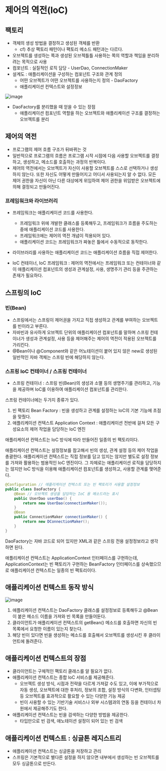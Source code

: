 # 제어의 역전(IoC)

## 팩토리
* 객체의 생성 방법을 결정하고 생성된 객체를 반환
    * cf) 추상 팩토리 패턴이나 팩토리 메소드 패턴과는 다르다.
* 오브젝트를 생성하는 쪽과 생성된 오브젝틀틀 사용하는 쪽의 역할과 책임을 분리하려는 목적으로 사용
* 컴포넌트 : 실질적인 로직 담당 - UserDao, ConnectionMaker
* 설계도 : 애플리케이션을 구성하는 컴포넌트 구조와 관계 정의
    * 어떤 오브젝트가 어떤 오브젝트를 사용하는지 정의 - DaoFactory
    * 애플리케이션 컨텍스트와 설정정보

![image](https://github.com/kmularise/TIL/assets/106499310/9ce246fb-5e38-405d-ad24-d07f5031e819)

* DaoFactory를 분리했을 때 얻을 수 있는 장점
    * 애플리케이션 컴포넌트 역할을 하는 오브젝트와 애플리케이션 구조를 결정하는 오브젝트를 분리

## 제어의 역전
* 프로그램의 제어 흐름 구조가 뒤바뀌는 것
* 일반적으로 프로그램의 흐름은 프로그램 시작 시점에 다음 사용할 오브젝트를 결정하고, 생성하고, 메소드를 호출하는 과정의 반복이다.
* 제어의 역전에서는 오브젝트가 자신이 사용할 오브젝트를 스스로 선택하거나 생성하지 않는다. 또한 자신도 어떻게 만들어지고 어디서 사용되는지 알 수 없다. 모든 제어 권한을 자신이 아닌 다른 대상에게 위임하여 제어 권한을 위임받은 오브젝트에 의해 결정되고 만들어진다.

### 프레임워크와 라이브러리
* 프레임워크는 애플리케이션 코드를 사용한다. 
    * 프레임워크 위에 개발한 클래스를 등록해두고, 프레임워크가 흐름을 주도하는 중에 애플리케이션 코드를 사용한다.
    * 프레임워크에는 제어의 역전 개념이 적용되어 있다.
    * 애플리케이션 코드는 프레임워크가 짜놓은 틀에서 수동적으로 동작한다.
* 라이브러리를 사용하는 애플리케이션 코드는 애플리케이션 흐름을 직접 제어한다.

* IoC 컨테이너, IoC 프레임워크 : 제어의 역전에서는 프레임워크 또는 컨테이너와 같이 애플리케이션 컴포넌트의 생성과 관계설정, 사용, 생명주기 관리 등을 주관하는 존재가 필요하다.

## 스프링의 IoC

### 빈(Bean)
* 스프링에서는 스프링이 제어권을 가지고 직접 생성하고 관계를 부여하는 오브젝트를 빈이라고 부른다. 
* 자바빈과 유사하게 오브젝트 단위의 애플리케이션 컴포넌트를 말하며 스프링 컨테이너가 생성과 관계설정, 사용 등을 제어해주는 제어의 역전이 적용된 오브젝트를 가리킨다.
* @Bean이나 @Component와 같은 어노테이션이 붙어 있지 않은 new로 생성된 일반적인 자바 객체는 스프링 빈에 해당하지 않는다.

### 스프링 IoC 컨테이너 / 스프링 컨테이너
* 스프링 컨테이너 : 스프링 빈(Bean)의 생성과 소멸 등의 생명주기를 관리하고, 기능을 제공하며 IoC를 이용하여 애플리케이션 컴포넌트를 관리한다.

스프링 컨테이너에는 두가지 종류가 있다. 
1. 빈 팩토리 Bean Factory : 빈을 생성하고 관계를 설정하는 IoC의 기본 기능에 초점을 맞췄다.
2. 애플리케이션 컨텍스트 Application Context : 애플리케이션 전반에 걸쳐 모든 구성요소의 제어 작업을 담당하는 IoC 엔진

애플리케이션 컨텍스트는 IoC 방식에 따라 만들어진 일종의 빈 팩토리이다. 

애플리케이션 컨텍스트는 설정정보를 참고해서 빈의 생성, 관계 설정 등의 제어 작업을 총괄한다. 애플리케이션 컨텍스트는 직접 정보를 담고 있지는 않지만 별도로 설정 정보를 가져와 활용하는 범용적인 IoC 엔진이다. 그 자체로는 애플리케이션 로직을 담당하지는 않지만 IoC 방식을 이용해 애플리케이션 컴포넌트를 생성하고, 사용할 관계를 맺어준다.

```java
@Configuration // 애플리케이션 컨텍스트 또는 빈 팩토리가 사용할 설정정보
public class DaoFactory {
    @Bean // 오브젝트 생성을 담당하는 IoC 용 메소드라는 표시
    public UserDao userDao() {
        return new UserDao(connectionMaker());
    }
    @Bean
    public ConnectionMaker connectionMaker() {
        return new DConnectionMaker();
    }
} 
```
DaoFactory는 자바 코드로 되어 있지만 XML과 같은 스프링 전용 설정정보라고 생각하면 된다.

애플리케이션 컨텍스트는 ApplicationContext 인터페이스를 구현하는데, ApplicationContext는 빈 팩토리가 구현하는 BeanFactory 인터페이스를 상속했으므로 애플리케이션 컨텍스트는 일종의 빈 팩토리이다. 

## 애플리케이션 컨텍스트 동작 방식

![image](https://github.com/kmularise/TIL/assets/106499310/cbfbc8af-dff4-4462-96f3-3ab979ad38ea)

1. 애플리케이션 컨텍스트는 DaoFactory 클래스를 설정정보로 등록해두고 @Bean이 붙은 메소드 이름을 가져와 빈 목록을 만들어둔다.
2. 클라이언트가 애플리케이션 컨텍스트의 getBean() 메소드를 호출하면 자신의 빈 목록에서 요청한 이름이 있는지 찾는다.
3. 해당 빈이 있다면 빈을 생성하는 메소드를 호출해서 오브젝트를 생성시킨 후 클라이언트에 돌려준다.

## 애플리케이션 컨텍스트의 장점
* 클라이언트는 구체적인 팩토리 클래스를 알 필요가 없다.
* 애플리케이션 컨텍스트는 종합 IoC 서비스를 제공해준다.
    * 오브젝트 생성 방식, 시점과 전략을 다르게 가져갈 수도 있고, 이에 부가적으로 자동 생성, 오브젝트에 대한 후처리, 정보의 조합, 설정 방식의 다변화, 인터셉팅 등 오브젝트를 효과적으로 활요할 수 있는 다양한 기능 제공
    * 빈이 사용할 수 있는 기반기술 서비스나 외부 시스템과의 연동 등을 컨테이너 차원에서 제공해주기도 한다.
* 애플리케이션 컨텍스트는 빈을 검색하는 다양한 방법을 제공한다.
    * 타입만으로 빈 검색, 애노테이션 설정이 되어 있는 빈 검색

## 애플리케이션 컨텍스트 : 싱글톤 레지스트리
* 애플리케이션 컨텍스트는 싱글톤을 저장하고 관리
* 스프링은 기본적으로 별다른 설정을 하지 않으면 내부에서 생성하는 빈 오브젝트를 모두 싱글톤으로 만든다.
